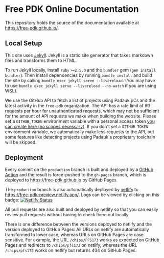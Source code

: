 # Free PDK Online Documentation

This repository holds the source of the documentation available at https://free-pdk.github.io/.

## Local Setup

This site uses [Jekyll](https://jekyllrb.com/).
Jekyll is a static site generator that takes markdown files and transforms them to HTML.

To run Jekyll locally, install `ruby` `>=2.5.0` and the `bundler` gem (`gem install bundler`).
Then install dependencies by running `bundle install` and build the site by calling `bundle exec jekyll serve --livereload`. (You may have to use `bundle exec jekyll serve --livereload --no-watch` if you are using WSL).

We use the GitHub API to fetch a list of projects using Padauk µCs and the latest activity in the `free-pdk` organization.
The API has a rate limit of 60 requests per hour for unauthenticated requests, which may not be sufficient for the amount of API requests we make when building the website.
Please set a `GITHUB_TOKEN` environment variable with a personal access token [you can create here (no scopes necessary)](https://github.com/settings/tokens).
If you don't set a `GITHUB_TOKEN` environment variable, we automatically make less requests to the API, but some features like detecting projects using Padauk's proprietary toolchain will be skipped.

## Deployment

Every commit on the `production` branch is built and deployed by a [GitHub Action](https://github.com/free-pdk/free-pdk.github.io/actions) and the result is force-pushed to the `gh-pages` branch, which is deployed to https://free-pdk.github.io by GitHub Pages.

The `production` branch is also automatically deployed by [netlify](https://www.netlify.com/) to https://free-pdk-preview.netlify.app/.
Logs can be viewed by clicking on this badge: [![Netlify Status](https://api.netlify.com/api/v1/badges/d2729f79-e836-460b-a65f-7199eb8f3b97/deploy-status)](https://app.netlify.com/sites/free-pdk-preview/deploys)

All pull requests are also built and deployed by netlify so that you can easily review pull requests without having to check them out locally.

There is one difference between the versions deployed to netlify and the version deployed to GitHub Pages: All URLs on netlify are automatically transformed to lower case, whereas URLs on GitHub Pages are case sensitive. For example, the URL `/chips/PFS173` works as expected on GitHub Pages and redirects to `/chips/pfs173` on netlify, whereas the URL `/chips/pfs173` works on netlify but returns 404 on GitHub Pages.
